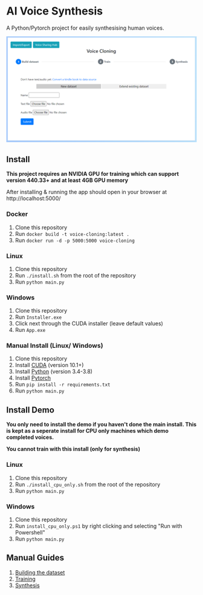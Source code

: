 # AI Voice Synthesis
A Python/Pytorch project for easily synthesising human voices.

![Preview](preview.png "Preview")

## Install

**This project requires an NVIDIA GPU for training which can support version 440.33+ and at least 4GB GPU memory**

After installing & running the app should open in your browser at http://localhost:5000/

### Docker
1. Clone this repository
2. Run `docker build -t voice-cloning:latest .`
3. Run `docker run -d -p 5000:5000 voice-cloning`

### Linux
1. Clone this repository
2. Run `./install.sh` from the root of the repository
3. Run `python main.py`

### Windows
1. Clone this repository
2. Run `Installer.exe`
3. Click next through the CUDA installer (leave default values)
4. Run `App.exe`

### Manual Install (Linux/ Windows)
1. Clone this repository
2. Install [CUDA](https://developer.nvidia.com/cuda-zone) (version 10.1+)
3. Install [Python](https://www.python.org/) (version 3.4-3.8)
4. Install [Pytorch](https://pytorch.org/)
5. Run `pip install -r requirements.txt`
5. Run `python main.py`

## Install Demo

**You only need to install the demo if you haven't done the main install. This is kept as a seperate install for CPU only machines which demo completed voices.**

**You cannot train with this install (only for synthesis)**

### Linux
1. Clone this repository
2. Run `./install_cpu_only.sh` from the root of the repository
3. Run `python main.py`

### Windows
1. Clone this repository
2. Run `install_cpu_only.ps1` by right clicking and selecting "Run with Powershell"
3. Run `python main.py`

## Manual Guides
1. [Building the dataset](dataset/dataset.md)
2. [Training](training/training.md)
3. [Synthesis](synthesis/synthesis.md)
